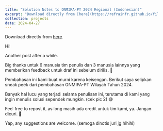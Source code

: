 ```yaml
---
title: "Solution Notes to ONMIPA-PT 2024 Regional (Indonesian)"
excerpt: "Download directly from [here](https://refrainfr.github.io/files/Pembahasan_ONMIPA_PT_Wilayah_2024.pdf)"
collection: projects
date: 2024-04-27
---
```


Download directly from [here](https://refrainfr.github.io/files/Pembahasan_ONMIPA_PT_Wilayah_2024.pdf).

Hi!

Another post after a while.

Big thanks untuk 6 manusia tim penulis dan 3 manusia lainnya yang memberikan feedback untuk draf ini sebelum dirilis. 🤭

Pembahasan ini kami buat murni karena keisengan. Berikut saya selipkan sneak peek dari pembahasan ONMIPA-PT Wilayah Tahun 2024.

Banyak hal lucu yang terjadi selama penulisan ini, terutama di kami yang ingin menulis solusi sependek mungkin. (cek pic 2) 😅

Feel free to repost it, as long masih ada credit untuk tim kami, ya. Jangan dicuri. 🙂

Yap, any suggestions are welcome. (semoga dinotis juri jg hihihi)

